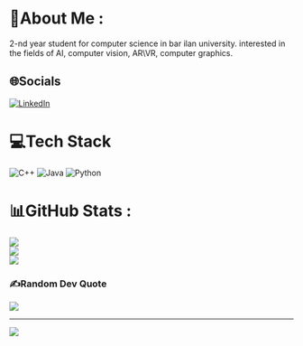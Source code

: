 # 💫About Me :
2-nd year student for computer science in bar ilan university.
interested in the fields of AI, computer vision, AR\VR, computer graphics.

## 🌐Socials
[![LinkedIn](https://img.shields.io/badge/LinkedIn-%230077B5.svg?logo=linkedin&logoColor=white)](https://linkedin.com/in/https://www.linkedin.com/in/gilad-aharoni/) 

# 💻Tech Stack
![C++](https://img.shields.io/badge/c++-%2300599C.svg?style=for-the-badge&logo=c%2B%2B&logoColor=white) ![Java](https://img.shields.io/badge/java-%23ED8B00.svg?style=for-the-badge&logo=java&logoColor=white) ![Python](https://img.shields.io/badge/python-3670A0?style=for-the-badge&logo=python&logoColor=ffdd54)
# 📊GitHub Stats :
![](https://github-readme-stats.vercel.app/api?username=giladaharoni&theme=jolly&hide_border=true&include_all_commits=true&count_private=false)<br/>
![](https://github-readme-streak-stats.herokuapp.com/?user=giladaharoni&theme=jolly&hide_border=true)<br/>
![](https://github-readme-stats.vercel.app/api/top-langs/?username=giladaharoni&theme=jolly&hide_border=true&include_all_commits=true&count_private=false&layout=compact)

### ✍️Random Dev Quote
![](https://quotes-github-readme.vercel.app/api?type=horizontal&theme=radical)

---
[![](https://visitcount.itsvg.in/api?id=giladaharoni&icon=0&color=0)](https://visitcount.itsvg.in)
